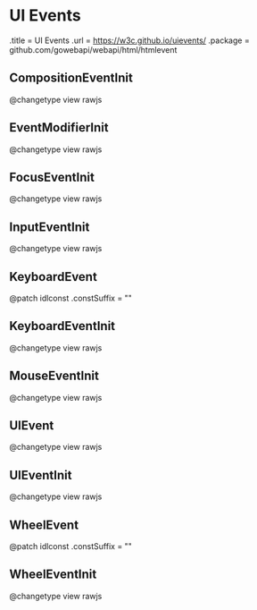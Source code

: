 # UI Events

.title = UI Events
.url = <https://w3c.github.io/uievents/>
.package = github.com/gowebapi/webapi/html/htmlevent

## CompositionEventInit

@changetype view rawjs

## EventModifierInit

@changetype view rawjs

## FocusEventInit

@changetype view rawjs

## InputEventInit

@changetype view rawjs

## KeyboardEvent

@patch idlconst
.constSuffix = ""

## KeyboardEventInit

@changetype view rawjs

## MouseEventInit

@changetype view rawjs

## UIEvent

@changetype view rawjs

## UIEventInit

@changetype view rawjs

## WheelEvent

@patch idlconst
.constSuffix = ""

## WheelEventInit

@changetype view rawjs
